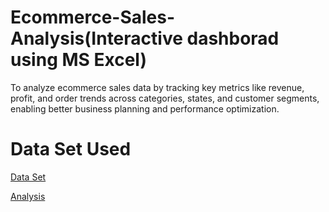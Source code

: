 # Ecommerce-Sales-Analysis(Interactive dashborad using MS Excel)
To analyze ecommerce sales data by tracking key metrics like revenue, profit, and order trends across categories, states, and customer segments, enabling better business planning and performance optimization.
# Data Set Used
<a href="https://github.com/Pushkar2520/Ecommerce-Sales-Analysis/blob/main/Ecommerce%20SalesP%20Data.xlsx">Data Set<a/>

<a href="https://github.com/Pushkar2520/Ecommerce-Sales-Analysis/blob/main/Ecommerce%20Sales%20Analysis.xlsx">Analysis<a/>

